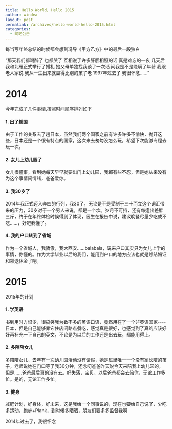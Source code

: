 ```yaml
---
title: Hello World, Hello 2015
author: windea
layout: post
permalink: /archives/hello-world-hello-2015.html
categories:
  - 网站公告
---
```


每当写年终总结的时候都会想到冯导《甲方乙方》中的最后一段独白

“那天我们都喝醉了 也都哭了 互相说了许多肝胆相照的话 真是难忘的一夜 几天后 我和北雁正式举行了婚礼 她父母单独找我谈了一次话 问我是不是隐瞒了年龄 我跟老人家说 我从一生出来就显得比别的孩子老 1997年过去了 我很怀念……”

2014
====

今年完成了几件事情,按照时间顺序排列如下

#### 1. 出了趟国
由于工作的关系去了趟日本，虽然我们两个国家之前有许多许多不愉快，抛开这些，日本还是一个很有特点的国家，这次来去匆匆没怎么玩，希望下次能够专程去玩一次。
      
#### 2. 女儿上幼儿园了
女儿很懂事，看到她每天早早就要出门上幼儿园，我都有些不忍，但是她从来没有为这个事情闹情绪，爸爸爱你。
      
#### 3. 我30岁了
2014年我正式迈入奔四的行列，我30了，无论是不是受制于三十而立这个词汇带来的压力，30岁对于一个男人来说，都是一个坎。岁月不可挡，还有每逢出差胖三斤，终于在年终体检时候得到了体现，医生在报告中说，建议晚餐尽量少吃或不吃……，好吧我懂了。
      
#### 4. 我的户口转到了省城
作为一个省城人，我骄傲，我大西安……balabala，说来户口其实只为女儿上学的事情，你懂的。作为大学毕业以后的我们，能用到户口的地方应该也就是领结婚证和领退休金了吧。

2015
====

2015年的计划

#### 1. 学英语
书到用时方恨少，很搞笑我为数不多的英语口语，竟然用在了一个非英语国家----日本，但是自己能够靠它住店问路点餐吃，感觉真是很好，也感觉到了真的应该好好再补充一下自己的英文，不论是为以后的工作还是出去玩，都能用得上。
      
#### 2. 多陪陪女儿
多陪陪女儿，去年有一次幼儿园活动没有请假，她是班里唯一一个没有家长陪的孩子，老师说她在门口等了我30分钟，还念叨爸爸昨天说今天来陪我上幼儿园的，但是……爸爸最后真的没有去。好失落，宝贝，以后爸爸都会去陪你，无论工作多忙。是的，无论工作多忙。

#### 3. 健身
减肥计划，好身体，好未来，这是我给一个同事说的，现在也要给自己说了，少吃多运动，跑步+Plank，到时候多晒晒，朋友们要多多监督我啊

2014年过去了，我很怀念
